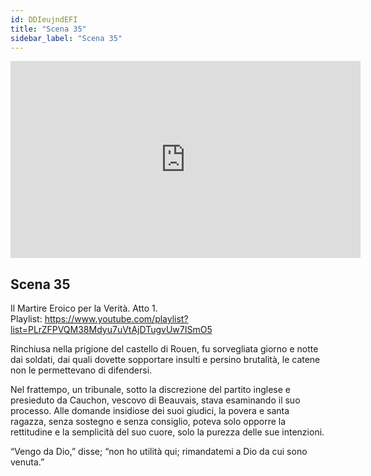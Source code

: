 ```yaml
---
id: DDIeujndEFI
title: "Scena 35"
sidebar_label: "Scena 35"
---
```


<div class="video-float-container">
  <iframe
    width="560"
    height="315"
    src="https://www.youtube.com/embed/DDIeujndEFI"
    title="YouTube video player"
    frameborder="0"
    allow="accelerometer; autoplay; clipboard-write; encrypted-media; gyroscope; picture-in-picture; web-share"
    referrerpolicy="strict-origin-when-cross-origin"
    allowfullscreen
  ></iframe>
</div>

## Scena 35

Il Martire Eroico per la Verità. Atto 1.   
Playlist: https://www.youtube.com/playlist?list=PLrZFPVQM38Mdyu7uVtAjDTugvUw7ISmO5 

Rinchiusa nella prigione del castello di Rouen, fu sorvegliata giorno e notte dai soldati, dai quali dovette sopportare insulti e persino brutalità, le catene non le permettevano di difendersi.

Nel frattempo, un tribunale, sotto la discrezione del partito inglese e presieduto da Cauchon, vescovo di Beauvais, stava esaminando il suo processo. Alle domande insidiose dei suoi giudici, la povera e santa ragazza, senza sostegno e senza consiglio, poteva solo opporre la rettitudine e la semplicità del suo cuore, solo la purezza delle sue intenzioni.

“Vengo da Dio,” disse; “non ho utilità qui; rimandatemi a Dio da cui sono venuta.”
